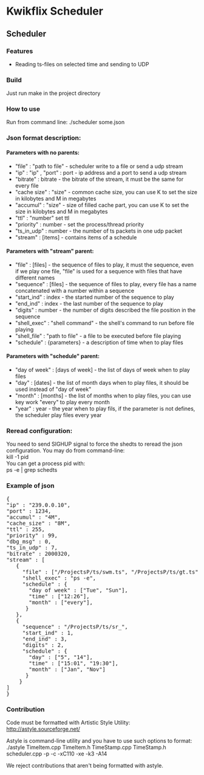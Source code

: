 # Kwikflix Scheduler
## Scheduler

### Features

* Reading ts-files on selected time and sending to UDP
 
### Build

Just run make in the project directory

### How to use

Run from command line: 
./scheduler some.json

### Json format description:

#### Parameters with no parents:

* "file" : "path to file" - scheduler write to a file or send a udp stream
* "ip" : "ip" , "port" : port - ip address and a port to send a udp stream
* "bitrate" : bitrate - the bitrate of the stream, it must be the same for every file
* "cache size" : "size" - common cache size, you can use K to set the size in kilobytes and M in megabytes
* "accumul" : "size" - size of filled cache part, you can use K to set the size in kilobytes and M in megabytes
* "ttl" : "number" set ttl
* "priority" : number - set the process/thread priority
* "ts_in_udp" : number - the number of ts packets in one udp packet
* "stream" : [items] - contains items of a schedule

#### Parameters with "stream" parent:

* "file" : [files] - the sequence of files to play, it must the sequence, even if we play one file, "file" is used for a sequence with files that have different names
* "sequence" : [files] - the sequence of files to play, every file has a name concatenated with a number within a sequence
* "start_ind" : index - the started number of the sequence to play
* "end_ind" : index - the last number of the sequence to play
* "digits" : number - the number of digits described the file position in the sequence
* "shell_exec" : "shell command" - the shell's command to run before file playing
* "shell_file" : "path to file" - a file to be executed before file playing
* "schedule" : {parameters} - a description of time when to play files

#### Parameters with "schedule" parent:

* "day of week" : [days of week] - the list of days of week when to play files
* "day" : [dates] - the list of month days when to play files, it should be used instead of "day of week"
* "month" : [months] - the list of months when to play files, you can use key work "every" to play every month
* "year" : year - the year when to play fils, if the parameter is not defines, the scheduler play files every year

### Reread configuration:

You need to send SIGHUP signal to force the shedts to reread the json configuration. You may do from command-line:<br>
kill -1 pid<br>
You can get a process pid with:<br>
ps -e | grep schedts<br>


### Example of json
<pre>
{
"ip" : "239.0.0.10",
"port" : 1234,
"accumul" : "4M",
"cache_size" : "8M",
"ttl" : 255,
"priority" : 99,
"dbg_msg" : 0,
"ts_in_udp" : 7,
"bitrate" : 2000320,
"stream" : [
   {
     "file" : ["/ProjectsP/ts/swm.ts", "/ProjectsP/ts/gt.ts"],
     "shell_exec" : "ps -e",
     "schedule" : {
       "day of week" : ["Tue", "Sun"],
       "time" : ["12:26"],
       "month" : ["every"],
      }
   },
   {
     "sequence" : "/ProjectsP/ts/sr_",
     "start_ind" : 1,
     "end_ind" : 3,
     "digits" : 2,
     "schedule" : {
       "day" : ["5", "14"],
       "time" : ["15:01", "19:30"],
       "month" : ["Jan", "Nov"]
      }
    }
]
}
</pre>

### Contribution

Code must be formatted with Artistic Style Utility: http://astyle.sourceforge.net/

Astyle is command-line utility and you have to use such options to format:
./astyle TimeItem.cpp TimeItem.h TimeStamp.cpp TimeStamp.h scheduler.cpp -p -c -xC110 -xe -k3 -A14

We reject contributions that aren't being formatted with astyle.

